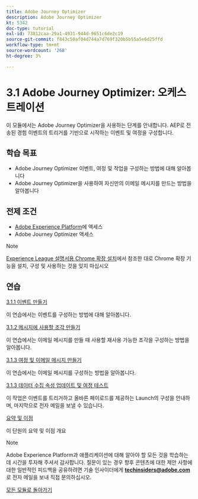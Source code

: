 ```yaml
---
title: Adobe Journey Optimizer
description: Adobe Journey Optimizer
kt: 5342
doc-type: tutorial
exl-id: 73812caa-29a1-4931-944d-9651c6de2c19
source-git-commit: f843c50af04d744a7d769f320b5b55a5e6d25ffd
workflow-type: tm+mt
source-wordcount: '268'
ht-degree: 3%

---
```


# 3.1 Adobe Journey Optimizer: 오케스트레이션

이 모듈에서는 Adobe Journey Optimizer을 사용하는 단계를 안내합니다. AEP로 전송된 경험 이벤트의 트리거를 기반으로 시작하는 이벤트 및 여정을 구성합니다.

## 학습 목표

- Adobe Journey Optimizer 이벤트, 여정 및 작업을 구성하는 방법에 대해 알아봅니다
- Adobe Journey Optimizer을 사용하여 자신만의 이메일 메시지를 만드는 방법을 알아봅니다

## 전제 조건

- [Adobe Experience Platform](https://experience.adobe.com/platform)에 액세스
- Adobe Journey Optimizer 액세스

>[!NOTE]
>
>[Experience League 설명서용 Chrome 확장 설치](../../gettingstarted/gettingstarted/ex1.md)에서 참조한 대로 Chrome 확장 기능을 설치, 구성 및 사용하는 것을 잊지 마십시오

## 연습

[3.1.1 이벤트 만들기](./ex1.md)

이 연습에서는 이벤트를 구성하는 방법에 대해 알아봅니다.

[3.1.2 메시지에 사용할 조각 만들기](./ex2.md)

이 연습에서는 이메일 메시지를 만들 때 사용할 재사용 가능한 조각을 구성하는 방법을 알아봅니다.

[3.1.3 여정 및 이메일 메시지 만들기](./ex3.md)

이 연습에서는 이메일 메시지를 구성하는 방법을 알아봅니다.

[3.1.3 데이터 수집 속성 업데이트 및 여정 테스트](./ex4.md)

이 작업은 이벤트를 트리거하고 올바른 페이로드를 제공하는 Launch의 구성을 안내하며, 마지막으로 전자 메일을 보낼 수 있습니다.

[요약 및 이점](./summary.md)

이 단원의 요약 및 이점 개요

>[!NOTE]
>
>Adobe Experience Platform과 애플리케이션에 대해 알아야 할 모든 것을 학습하는 데 시간을 투자해 주셔서 감사합니다. 질문이 있는 경우 향후 콘텐츠에 대한 제안 사항에 대한 일반적인 피드백을 공유하려면 기술 인사이더에게 **techinsiders@adobe.com**&#x200B;로 전자 메일을 보내 직접 문의하십시오.

[모든 모듈로 돌아가기](../../../overview.md)
